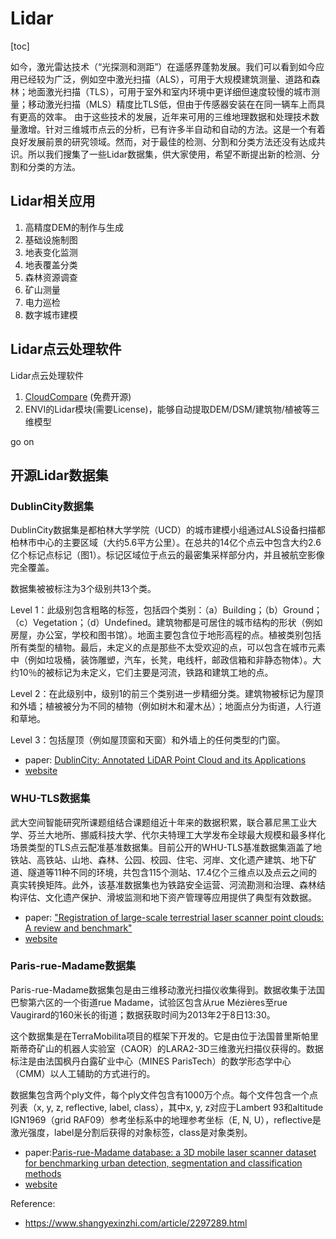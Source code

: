# Lidar

[toc]

如今，激光雷达技术（“光探测和测距”）在遥感界蓬勃发展。我们可以看到如今应用已经较为广泛，例如空中激光扫描（ALS），可用于大规模建筑测量、道路和森林；地面激光扫描（TLS），可用于室外和室内环境中更详细但速度较慢的城市测量；移动激光扫描（MLS）精度比TLS低，但由于传感器安装在在同一辆车上而具有更高的效率。 由于这些技术的发展，近年来可用的三维地理数据和处理技术数量激增。针对三维城市点云的分析，已有许多半自动和自动的方法。这是一个有着良好发展前景的研究领域。然而，对于最佳的检测、分割和分类方法还没有达成共识。所以我们搜集了一些Lidar数据集，供大家使用，希望不断提出新的检测、分割和分类的方法。 

## Lidar相关应用

1. 高精度DEM的制作与生成
2. 基础设施制图
3. 地表变化监测
4. 地表覆盖分类
5. 森林资源调查
6. 矿山测量
7. 电力巡检
8. 数字城市建模



## Lidar点云处理软件

 Lidar点云处理软件

1. [CloudCompare](https://github.com/CloudCompare/CloudCompare) (免费开源)
2. ENVI的Lidar模块(需要License)，能够自动提取DEM/DSM/建筑物/植被等三维模型

go on



## 开源Lidar数据集

### DublinCity数据集

DublinCity数据集是都柏林大学学院（UCD）的城市建模小组通过ALS设备扫描都柏林市中心的主要区域（大约5.6平方公里）。在总共的14亿个点云中包含大约2.6亿个标记点标记（图1）。标记区域位于点云的最密集采样部分内，并且被航空影像完全覆盖。

数据集被被标注为3个级别共13个类。

Level 1：此级别包含粗略的标签，包括四个类别：（a）Building；（b）Ground；（c）Vegetation；（d）Undefined。建筑物都是可居住的城市结构的形状（例如房屋，办公室，学校和图书馆）。地面主要包含位于地形高程的点。植被类别包括所有类型的植物。最后，未定义的点是那些不太受欢迎的点，可以包含在城市元素中（例如垃圾桶，装饰雕塑，汽车，长凳，电线杆，邮政信箱和非静态物体）。大约10％的被标记为未定义，它们主要是河流，铁路和建筑工地的点。

Level 2：在此级别中，级别1的前三个类别进一步精细分类。建筑物被标记为屋顶和外墙；植被被分为不同的植物（例如树木和灌木丛）；地面点分为街道，人行道和草地。

Level 3：包括屋顶（例如屋顶窗和天窗）和外墙上的任何类型的门窗。 

* paper: [DublinCity: Annotated LiDAR Point Cloud and its Applications](https://arxiv.org/abs/1909.03613?context=cs.LG)
* [website](https://v-sense.scss.tcd.ie/DublinCity/ )

### WHU-TLS数据集

武大空间智能研究所课题组结合课题组近十年来的数据积累，联合慕尼黑工业大学、芬兰大地所、挪威科技大学、代尔夫特理工大学发布全球最大规模和最多样化场景类型的TLS点云配准基准数据集。目前公开的WHU-TLS基准数据集涵盖了地铁站、高铁站、山地、森林、公园、校园、住宅、河岸、文化遗产建筑、地下矿道、隧道等11种不同的环境，共包含115个测站、17.4亿个三维点以及点云之间的真实转换矩阵。此外，该基准数据集也为铁路安全运营、河流勘测和治理、森林结构评估、文化遗产保护、滑坡监测和地下资产管理等应用提供了典型有效数据。 

* paper: ["Registration of large-scale terrestrial laser scanner point clouds: A review and benchmark"](https://www.sciencedirect.com/science/article/abs/pii/S0924271620300836)
* [website](http://3s.whu.edu.cn/ybs/en/benchmark.htm)

### Paris-rue-Madame数据集

 Paris-rue-Madame数据集包是由三维移动激光扫描仪收集得到。数据收集于法国巴黎第六区的一个街道rue Madame，试验区包含从rue Mézières至rue Vaugirard的160米长的街道；数据获取时间为2013年2于8日13:30。

这个数据集是在TerraMobilita项目的框架下开发的。它是由位于法国普里斯帕里斯蒂奇矿山的机器人实验室（CAOR）的LARA2-3D三维激光扫描仪获得的。数据标注是由法国枫丹白露矿业中心（MINES ParisTech）的数学形态学中心（CMM）以人工辅助的方式进行的。

数据集包含两个ply文件，每个ply文件包含有1000万个点。每个文件包含一个点列表（x, y, z, reflective, label, class），其中x, y, z对应于Lambert 93和altitude IGN1969（grid RAF09）参考坐标系中的地理参考坐标（E, N, U），reflective是激光强度，label是分割后获得的对象标签，class是对象类别。 

* paper:[Paris-rue-Madame database: a 3D mobile laser scanner  dataset for benchmarking urban detection, segmentation and  classification methods](https://hal.archives-ouvertes.fr/hal-00963812)
* [website]( http://www.cmm.mines-paristech.fr/~serna/rueMadameDataset.html)



Reference:

* https://www.shangyexinzhi.com/article/2297289.html